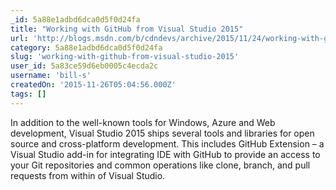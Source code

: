 ```yaml
---
_id: 5a88e1adbd6dca0d5f0d24fa
title: "Working with GitHub from Visual Studio 2015"
url: 'http://blogs.msdn.com/b/cdndevs/archive/2015/11/24/working-with-github-from-visual-studio-2015.aspx'
category: 5a88e1adbd6dca0d5f0d24fa
slug: 'working-with-github-from-visual-studio-2015'
user_id: 5a83ce59d6eb0005c4ecda2c
username: 'bill-s'
createdOn: '2015-11-26T05:04:56.000Z'
tags: []
---
```


In addition to the well-known tools for Windows, Azure and Web development, Visual Studio 2015 ships several tools and libraries for open source and cross-platform development. This includes GitHub Extension – a Visual Studio add-in for integrating IDE with GitHub to provide an access to your Git repositories and common operations like clone, branch, and pull requests from within of Visual Studio.

